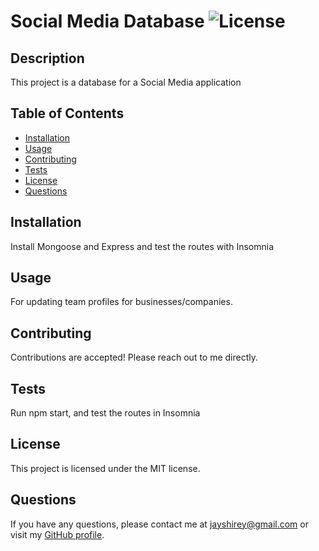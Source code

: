 
# Social Media Database ![License](https://img.shields.io/badge/License-MIT-blue.svg)

## Description
This project is a database for a Social Media application

## Table of Contents
* [Installation](#installation)
* [Usage](#usage)
* [Contributing](#contributing)
* [Tests](#tests)
* [License](#license)
* [Questions](#questions)

## Installation
Install Mongoose and Express and test the routes with Insomnia

## Usage
For updating team profiles for businesses/companies.

## Contributing
Contributions are accepted! Please reach out to me directly.

## Tests
Run npm start, and test the routes in Insomnia

## License
This project is licensed under the MIT license.

## Questions
If you have any questions, please contact me at jayshirey@gmail.com	 or visit my [GitHub profile](https://github.com/jpshirey5).

